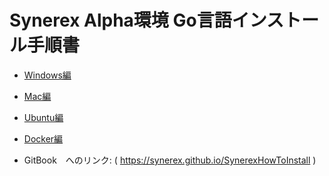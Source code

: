 

# Synerex Alpha環境 Go言語インストール手順書



- [Windows編](src/md/win/00whyosi.md)
- [Mac編](src/md/mac/00mhyosi.md)
- [Ubuntu編](src/md/ubuntu/00uhyosi.md)
- [Docker編](src/md/docker/00dhyosi.md)


- GitBook　へのリンク: ( https://synerex.github.io/SynerexHowToInstall )

